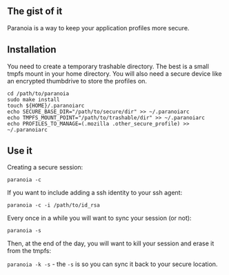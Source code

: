 ## The gist of it ##
Paranoia is a way to keep your application profiles more secure.

## Installation ##

You need to create a temporary trashable directory. The best is a small tmpfs 
mount in your home directory. You will also need a secure device like an 
encrypted thumbdrive to store the profiles on.

    cd /path/to/paranoia
    sudo make install
    touch ${HOME}/.paranoiarc
    echo SECURE_BASE_DIR="/path/to/secure/dir" >> ~/.paranoiarc
    echo TMPFS_MOUNT_POINT="/path/to/trashable/dir" >> ~/.paranoiarc
    echo PROFILES_TO_MANAGE=(.mozilla .other_secure_profile) >> ~/.paranoiarc

## Use it ##

Creating a secure session:

`paranoia -c`

If you want to include adding a ssh identity to your ssh agent:

`paranoia -c -i /path/to/id_rsa`

Every once in a while you will want to sync your session (or not):

`paranoia -s`

Then, at the end of the day, you will want to kill your session and erase it 
from the tmpfs:

`paranoia -k -s` - the `-s` is so you can sync it back to your secure location.

